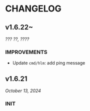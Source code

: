 # CHANGELOG

<!-- ... -->

## v1.6.22~

*??? ??, ????*

### IMPROVEMENTS

- Update `cmd/hlm`: add ping message

<!-- ... -->

## v1.6.21

*October 13, 2024*

### INIT
